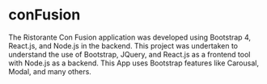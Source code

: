 # conFusion
The Ristorante Con Fusion application was developed using Bootstrap 4, React.js, and Node.js in the backend. This project was undertaken to understand the use of Bootstrap, JQuery, and React.js as a frontend tool with Node.js as a backend. This App uses Bootstrap features like Carousal, Modal, and many others.

